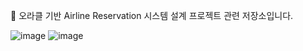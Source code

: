 🎯 오라클 기반 Airline Reservation 시스템 설계 프로젝트 관련 저장소입니다.

![image](https://github.com/user-attachments/assets/e64681db-3f84-4304-a693-031e7a02cdb7)
![image](https://github.com/user-attachments/assets/d07e7dc4-a3ee-4224-be90-a17e527a4b4c)

